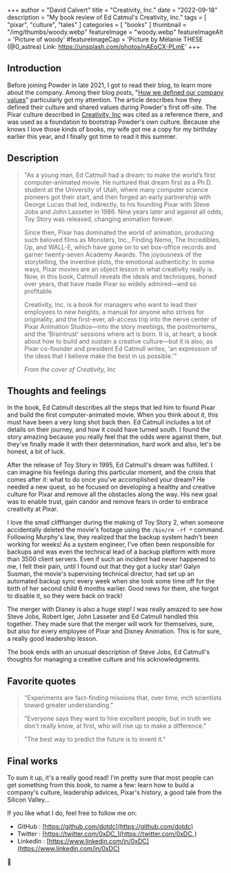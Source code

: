 +++
author = "David Calvert"
title = "Creativity, Inc."
date = "2022-09-18"
description = "My book review of Ed Catmul's Creativity, Inc."
tags = [
    "pixar", "culture", "tales"
]
categories = [
    "books"
]
thumbnail = "/img/thumbs/woody.webp"
featureImage = "woody.webp"
featureImageAlt = 'Picture of woody'
#featureImageCap = 'Picture by Mélanie THESE (@0_astrea) Link: https://unsplash.com/photos/nAEqCX-PLmE'
+++

<!--more-->

## Introduction

Before joining Powder in late 2021, I got to read their blog, to learn more about the company. Among their blog posts, "[How we defined our company values](https://powderapp.medium.com/powder-how-we-defines-our-company-values-d5f28e20407e)" particularly got my attention. The article describes how they defined their culture and shared values during Powder's first off-site. The Pixar culture described in [Creativity, Inc](https://www.goodreads.com/book/show/18077903-creativity-inc) was cited as a reference there, and was used as a foundation to bootstrap Powder's own culture. Because she knows I love those kinds of books, my wife got me a copy for my birthday earlier this year, and I finally got time to read it this summer.

## Description

> "As a young man, Ed Catmull had a dream: to make the world’s first computer-animated movie. He nurtured that dream first as a Ph.D. student at the University of Utah, where many computer science pioneers got their start, and then forged an early partnership with George Lucas that led, indirectly, to his founding Pixar with Steve Jobs and John Lasseter in 1986. Nine years later and against all odds, Toy Story was released, changing animation forever.
>
> Since then, Pixar has dominated the world of animation, producing such beloved films as Monsters, Inc., Finding Nemo, The Incredibles, Up, and WALL-E, which have gone on to set box-office records and garner twenty-seven Academy Awards. The joyousness of the storytelling, the inventive plots, the emotional authenticity: In some ways, Pixar movies are an object lesson in what creativity really is. Now, in this book, Catmull reveals the ideals and techniques, honed over years, that have made Pixar so widely admired―and so profitable.
>
> Creativity, Inc. is a book for managers who want to lead their employees to new heights, a manual for anyone who strives for originality, and the first-ever, all-access trip into the nerve center of Pixar Animation Studios―into the story meetings, the postmortems, and the 'Braintrust' sessions where art is born. It is, at heart, a book about how to build and sustain a creative culture―but it is also, as Pixar co-founder and president Ed Catmull writes, 'an expression of the ideas that I believe make the best in us possible.'"
>
> *From the cover of Creativity, Inc*

## Thoughts and feelings

In the book, Ed Catmull describes all the steps that led him to found Pixar and build the first computer-animated movie. When you think about it, this must have been a very long shot back then. Ed Catmull includes a lot of details on their journey, and how it could have turned south. I found the story amazing because you really feel that the odds were against them, but they've finally made it with their determination, hard work and also, let's be honest, a bit of luck.

After the release of Toy Story in 1995, Ed Catmull's dream was fulfilled. I can imagine his feelings during this particular moment, and the crisis that comes after it: what to do once you've accomplished your dream? He needed a new quest, so he focused on developing a healthy and creative culture for Pixar and remove all the obstacles along the way. His new goal was to enable trust, gain candor and remove fears in order to embrace creativity at Pixar.

I love the small cliffhanger during the making of Toy Story 2, when someone accidentally deleted the movie's footage using the `/bin/rm -rf *` command. Following Murphy's law, they realized that the backup system hadn't been working for weeks! As a system engineer, I've often been responsible for backups and was even the technical lead of a backup platform with more than 3500 client servers. Even if such an incident had never happened to me, I felt their pain, until I found out that they got a lucky star! Galyn Susman, the movie's supervising technical director, had set up an automated backup sync every week when she took some time off for the birth of her second child 6 months earlier. Good news for them, she forgot to disable it, so they were back on track!

The merger with Disney is also a huge step! I was really amazed to see how Steve Jobs, Robert Iger, John Lasseter and Ed Catmull handled this together. They made sure that the merger will work for themselves, sure, but also for every employee of Pixar and Disney Animation. This is for sure, a really good leadership lesson.

The book ends with an unusual description of Steve Jobs, Ed Catmull's thoughts for managing a creative culture and his acknowledgments.

## Favorite quotes

<!-- Fear of failure, p.113 -->
> "Experiments are fact-finding missions that, over time, inch scientists toward greater understanding."

<!-- Change and randomness, p.165 -->
> "Everyone says they want to hire excellent people, but in truth we don't really know, at first, who will rise up to make a difference."

<!-- The unmade future, p.224 -->
> "The best way to predict the future is to invent it."

## Final works

To sum it up, it's a really good read! I'm pretty sure that most people can get something from this book, to name a few: learn how to build a company's culture, leadership advices, Pixar's history, a good tale from the Silicon Valley...

If you like what I do, feel free to follow me on:

- GitHub : [https://github.com/dotdc](https://github.com/dotdc)
- Twitter : [https://twitter.com/0xDC_](https://twitter.com/0xDC_)
- LinkedIn : [https://www.linkedin.com/in/0xDC](https://www.linkedin.com/in/0xDC)

👋
